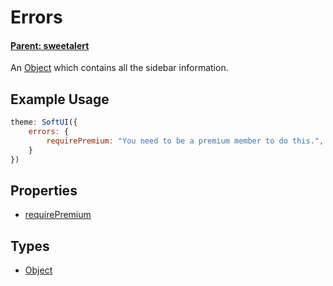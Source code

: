# Errors
#### **[Parent: sweetalert](/docs/sweetalert/)**

An [Object](https://developer.mozilla.org/en-US/docs/Web/JavaScript/Reference/Global_Objects/Object) which contains all the sidebar information.

## Example Usage
```js
theme: SoftUI({
    errors: {
        requirePremium: "You need to be a premium member to do this.",
    }
})
```

## Properties
* [requirePremium](/docs/sweetalert/errors/requirePremium)

## Types
- [Object](https://developer.mozilla.org/en-US/docs/Web/JavaScript/Reference/Global_Objects/Object)